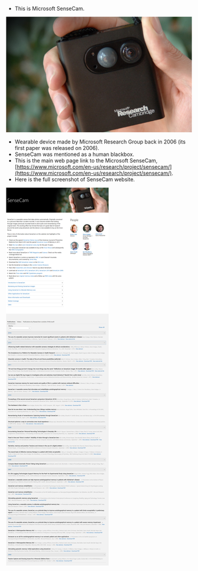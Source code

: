 * This is Microsoft SenseCam.

![./20170404-0144-cet-microsoft-sense-cam-1.png](./20170404-0144-cet-microsoft-sense-cam-1.png)

* Wearable device made by Microsoft Research Group back in 2006 (its first paper was released on 2006).
* SenseCam was mentioned as a human blackbox.
* This is the main web page link to the Microsoft SenseCam, [https://www.microsoft.com/en-us/research/project/sensecam/](https://www.microsoft.com/en-us/research/project/sensecam/).
* Here is the full screenshot of SenseCam website.

![./20170404-0144-cet-microsoft-sense-cam-2.png](./20170404-0144-cet-microsoft-sense-cam-2.png)